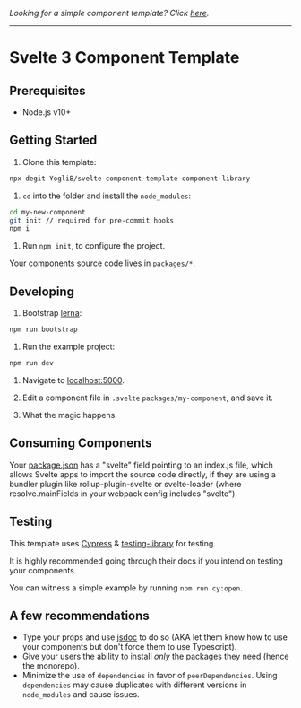 _Looking for a simple component template? Click [here](https://github.com/sveltejs/component-template)._

---

# Svelte 3 Component Template

## Prerequisites

- Node.js v10+

## Getting Started

1. Clone this template:

```bash
npx degit YogliB/svelte-component-template component-library
```

1. `cd` into the folder and install the `node_modules`:

```bash
cd my-new-component
git init // required for pre-commit hooks
npm i
```

1. Run `npm init`, to configure the project.

Your components source code lives in `packages/*`.

## Developing

1. Bootstrap [lerna](https://github.com/lerna/lerna):

```bash
npm run bootstrap
```

1. Run the example project:

```bash
npm run dev
```

1. Navigate to [localhost:5000](http://localhost:5000).

1. Edit a component file in `.svelte` `packages/my-component`, and save it.

1. What the magic happens.

## Consuming Components

Your [package.json](https://github.com/YogliB/svelte-component-template/blob/v2/packages/my-component/package.json) has a "svelte" field pointing to an index.js file, which allows Svelte apps to import the source code directly, if they are using a bundler plugin like rollup-plugin-svelte or svelte-loader (where resolve.mainFields in your webpack config includes "svelte").

## Testing

This template uses [Cypress](https://www.cypress.io/) & [testing-library](https://testing-library.com/docs/cypress-testing-library/intro) for testing.

It is highly recommended going through their docs if you intend on testing your components.

You can witness a simple example by running `npm run cy:open`.

## A few recommendations

- Type your props and use [jsdoc](https://devhints.io/jsdoc) to do so (AKA let them know how to use your components but don't force them to use Typescript).
- Give your users the ability to install _only_ the packages they need (hence the monorepo).
- Minimize the use of `dependencies` in favor of `peerDependencies`.
Using `dependencies` may cause duplicates with different versions in `node_modules` and cause issues. 
